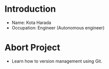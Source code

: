 # Introduction
- Name: Kota Harada
- Occupation: Engineer (Autonomous engineer)

# Abort Project
- Learn how to version management using Git.

